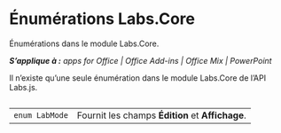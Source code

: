 
# Énumérations Labs.Core
Énumérations dans le module Labs.Core.

 _**S’applique à :** apps for Office | Office Add-ins | Office Mix | PowerPoint_

Il n’existe qu’une seule énumération dans le module Labs.Core de l’API Labs.js.

## 


|||
|:-----|:-----|
| `enum LabMode`|Fournit les champs **Édition** et **Affichage**.|
